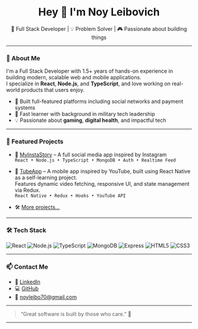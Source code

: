 <h1 align="center">Hey 👋 I'm Noy Leibovich</h1>

<p align="center">
  🚀 Full Stack Developer | 💡 Problem Solver | 🎮 Passionate about building things
</p>

---

### 💼 About Me

I'm a Full Stack Developer with 1.5+ years of hands-on experience in building modern, scalable web and mobile applications.  
I specialize in **React**, **Node.js**, and **TypeScript**, and love working on real-world products that users enjoy.

- 🔧 Built full-featured platforms including social networks and payment systems  
- 🧠 Fast learner with background in military tech leadership  
- 💡 Passionate about **gaming**, **digital health**, and impactful tech

---

### 🌟 Featured Projects

- 🎥 [MyInstaStory](https://www.myinstastory.com) – A full social media app inspired by Instagram  
  `React • Node.js • TypeScript • MongoDB • Auth • Realtime Feed`

- 🎥 [TubeApp](https://github.com/NoyLeibo/TubeApp) – A mobile app inspired by YouTube, built using React Native as a self-learning project.  
  Features dynamic video fetching, responsive UI, and state management via Redux.  
  `React Native • Redux • Hooks • YouTube API`

- 🛠️ [More projects…](https://github.com/NoyLeibo?tab=repositories)

---

### 🛠️ Tech Stack

![React](https://img.shields.io/badge/-React-black?logo=react)
![Node.js](https://img.shields.io/badge/-Node.js-black?logo=node.js)
![TypeScript](https://img.shields.io/badge/-TypeScript-black?logo=typescript)
![MongoDB](https://img.shields.io/badge/-MongoDB-black?logo=mongodb)
![Express](https://img.shields.io/badge/-Express-black?logo=express)
![HTML5](https://img.shields.io/badge/-HTML5-black?logo=html5)
![CSS3](https://img.shields.io/badge/-CSS3-black?logo=css3)

---

### 📫 Contact Me

- 💼 [LinkedIn](https://www.linkedin.com/in/noy-leibovich/)  
- 💻 [GitHub](https://github.com/NoyLeibo)  
- 📧 noyleibo70@gmail.com  

---

> “Great software is built by those who care.” 💙
****
